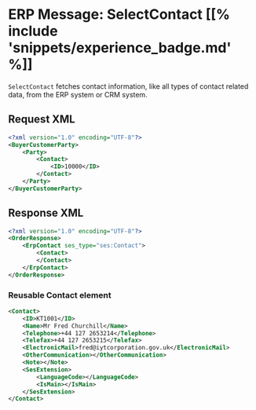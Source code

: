# ERP Message: SelectContact [[% include 'snippets/experience_badge.md' %]]

`SelectContact` fetches contact information, like all types of contact related data, from the ERP system or CRM system.

## Request XML

``` xml
<?xml version="1.0" encoding="UTF-8"?>
<BuyerCustomerParty>
    <Party>
        <Contact>
            <ID>10000</ID>
        </Contact>
    </Party>
</BuyerCustomerParty>
```

## Response XML

``` xml
<?xml version="1.0" encoding="UTF-8"?>
<OrderResponse>
    <ErpContact ses_type="ses:Contact">
        <Contact>
        </Contact>
    </ErpContact>
</OrderResponse>
```

### Reusable Contact element

``` xml
<Contact>
    <ID>KT1001</ID>
    <Name>Mr Fred Churchill</Name>
    <Telephone>+44 127 2653214</Telephone>
    <Telefax>+44 127 2653215</Telefax>
    <ElectronicMail>fred@iytcorporation.gov.uk</ElectronicMail>
    <OtherCommunication></OtherCommunication>
    <Note></Note>
    <SesExtension>
        <LanguageCode></LanguageCode>
        <IsMain></IsMain>
    </SesExtension>
</Contact>
```
